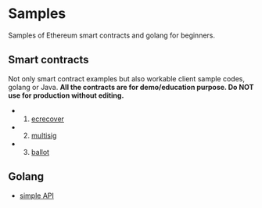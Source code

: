 # Samples
Samples of Ethereum smart contracts and golang for beginners.


## Smart contracts
Not only smart contract examples but also workable client sample codes, golang or Java. 
**All the contracts are for demo/education purpose. Do NOT use for production without editing.**
* 1. [ecrecover](./contracts/ecrecover/)
* 2. [multisig](./contracts/multisig/)
* 3. [ballot](./contracts/ballot)

## Golang
* [simple API](./go/api)
